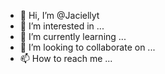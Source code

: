 - 👋 Hi, I’m @Jaciellyt
- 👀 I’m interested in ...
- 🌱 I’m currently learning ...
- 💞️ I’m looking to collaborate on ...
- 📫 How to reach me ...

<!---
Jaciellyt/Jaciellyt is a ✨ special ✨ repository because its `README.md` (this file) appears on your GitHub profile.
You can click the Preview link to take a look at your changes.
--->
